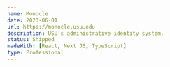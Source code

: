 ```yaml
---
name: Monocle
date: 2023-06-01
url: https://monocle.usu.edu
description: USU's administrative identity system.
status: Shipped
madeWith: [React, Next JS, TypeScript]
type: Professional
---
```


